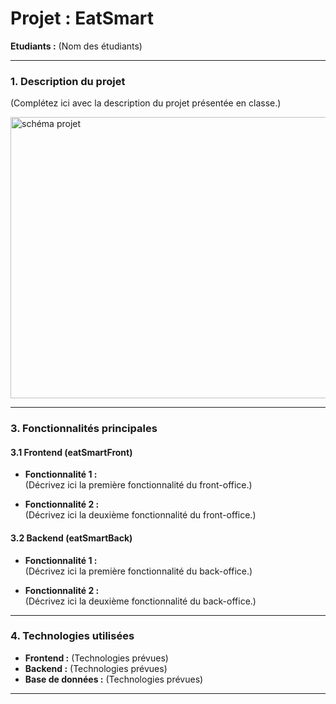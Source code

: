 # **Projet : EatSmart**

**Etudiants :** (Nom des étudiants)

---

### **1. Description du projet**

(Complétez ici avec la description du projet présentée en classe.)

<img width="924" height="450" alt="schéma projet" src="https://github.com/user-attachments/assets/971461a9-3505-4dcf-b583-75c209ec63da" />

---

### **3. Fonctionnalités principales**

#### **3.1 Frontend (eatSmartFront)**

- **Fonctionnalité 1 :**  
  (Décrivez ici la première fonctionnalité du front-office.)
  
- **Fonctionnalité 2 :**  
  (Décrivez ici la deuxième fonctionnalité du front-office.)
  
#### **3.2 Backend (eatSmartBack)**

- **Fonctionnalité 1 :**  
  (Décrivez ici la première fonctionnalité du back-office.)
  
- **Fonctionnalité 2 :**  
  (Décrivez ici la deuxième fonctionnalité du back-office.)

---

### **4. Technologies utilisées**

- **Frontend :** (Technologies prévues)
- **Backend :** (Technologies prévues)
- **Base de données :** (Technologies prévues)

---
